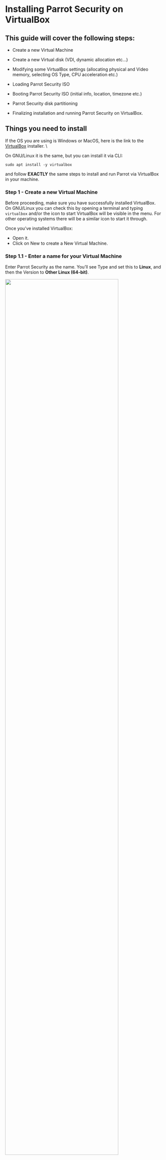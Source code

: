 # Installing Parrot Security on VirtualBox #

## This guide will cover the following steps: ##

  * Create a new Virtual Machine

  * Create a new Virtual disk (VDI, dynamic allocation etc...)

  * Modifying some VirtualBox settings (allocating physical and Video memory, selecting OS Type, CPU acceleration etc.)

  * Loading Parrot Security ISO

  * Booting Parrot Security ISO (initial info, location, timezone etc.)

  * Parrot Security disk partitioning

  * Finalizing installation and running Parrot Security on VirtualBox.

## Things you need to install ##

If the OS you are using is Windows or MacOS, here is the link to the [VirtualBox](https://www.virtualbox.org/wiki/Downloads) installer. 
\

On GNU/Linux it is the same, but you can install it via CLI:

    sudo apt install -y virtualbox

and follow **EXACTLY** the same steps to install and run Parrot via VirtualBox in your machine.


### Step 1 - Create a new Virtual Machine ###

Before proceeding, make sure you have successfully installed VirtualBox. On GNU/Linux you can check this by opening a terminal and typing `virtualbox` and/or the icon to start VirtualBox will be visible in the menu. For other operating systems there will be a similar icon to start it through.

Once you’ve installed VirtualBox:

  - Open it.
  - Click on New to create a New Virtual Machine.

### Step 1.1 - Enter a name for your Virtual Machine ###

Enter Parrot Security as the name. You’ll see Type and set this to **Linux**, and then the Version to **Other Linux (64-bit)**.

<img src="./images/vbox/1.png" width="85%"/>

### Step 1.2 - Allocate Memory/RAM ###

The OS can also run on machines with 512 MB of RAM, but at least **2 GB** is strongly recommended both for Parrot Security and Home Editions.
\

Choose the best setting for your machine and click *Next*.

<img src="./images/vbox/2.png" width="85%"/>

### Step 2 - Create a Virtual Hard Drive ###
In this screen select **Create a virtual hard disk now** (*2nd option*) and click *Create*.

<img src="./images/vbox/3.png" width="85%"/>

### Step 2.1 - Select Virtual Drive File type ###

On the next screen select **VDI** – **VirtualBox Disk Image** as your *Hard drive file type*.
\
Click *Next*.

<img src="./images/vbox/4.png" width="85%"/>

### Step 2.2 - Select Physical Hard Drive allocation type ###

Select **Dynamically Allocated** and click Next on *Storage on physical hard drive* window.

<img src="./images/vbox/5.png" width="85%"/>

### Step 2.3 - Allocate disk size ###

On **File location and size** screen, it will come up as 8.00 GB as default size (which we’ve set on Step 1.1). In this case we have increased it to 20 GB for storage reasons.
\

Choose which fits your needs and click *Next*. 

<img src="./images/vbox/6.png" width="85%"/>

### Step 3 - Modify VirtualBox settings ###
So far, we’ve done the followings, checklist for you:

  * Created a New Virtual Machine
  * Created Virtual Hard disk
  * Fiddled with disk properties, type and size.
 
At this point you should be in the following screen:
  
<img src="./images/vbox/7.png" width="85%"/>
  
### Step 3.1 - Select type of OS ###

Depending on which ISO you downloaded you should select the correct Version here.

As Parrot Security is derived from Debian, I’ve selected Other Linux (64-bit) on *General > Basic*.

<img src="./images/vbox/8.png" width="75%"/>

### Step 3.2 - Enable shared Clipboard and Drag ’n’ Drop feature ###

Select *General > Advanced TAB* and change **Shared Clipboard** and **Drag ’n’ Drop** to Bidirectional. This will allow you to copy paste files from your HOST machine on the fly. Confirm by clicking *OK*.

<img src="./images/vbox/9.png" width="85%"/>

### Step 3.3 - Update Virtual Motherboard options ###

Select *System > Motherboard*, un-check Floppy (who has a floppy anymore?) and check the box to [**Enable I/O APIC**](https://www.virtualbox.org/manual/ch03.html#settings-motherboard).
\

Note that you can change base memory allocation in the same screen. We’ve set it to 2048 MB previously. If your machine got 8.00 GB RAM, it means that you can actually allocate a lot more to make Parrot Security respond faster on virtual machine.
\

If you feel your Virtualized Parrot Security is slow, you should increase this Base Memory allocation.

The calculations are as follows: 

  * 1.00 GB = 1024 MB
  * 2.00 GB = 2048 MB
  * 3.00 GB = 3072 MB
  * 4.00 GB = 4096 MB
    \
    and so on.

So, just multiply 1024 with the amount of Memory/RAM you want and put the value here.

<img src="./images/vbox/10.png" width="85%"/>

### Step 3.4 - Select number of Processors and enable PAE/NX ###

Sets the number of virtual CPU cores the guest OSes can see. 
2 virtual cores can go well, obviously with 4, 6, and so on, it will go better. 

You should not configure virtual machines to use more CPU cores than are available physically. This includes real cores, with no hyperthreads. See [processor tab](https://www.virtualbox.org/manual/ch03.html#settings-processor) on VirtualBox website. 

Check the box for **Enable PAE/NX**.

<img src="./images/vbox/16.png" width="85%"/>

### Step 3.5 - Allocate Video memory and 3D acceleration ###

Select **Display > Screen > set Video Memory to 128 MB**. This allows you have a good responsive desktop environment.

Also check the box for *Enable 3D Acceleration*.

If you got more than one monitor, you can change your settings here too.

<img src="./images/vbox/11.png" width="85%"/>

### Step 4 - Loading Parrot Security ISO ###

Select **Storage > Controller: IDE** and highlight Empty CD icon. Now on your right, you should be able to use the little CD icon (it should be CD/DVD Drive: IDE Secondary Master already, if not change it) and select your downloaded ISO.
\

<img src="./images/vbox/14.png" width="85%"/>

Once you select your downloaded ISO (in this case, it’s Parrot Security 4.11.2 ISO). See the properties and information’s changes accordingly.
\

**Important**: if your disk size mismatched, you might have a corrupt disk. Refer to Parrot Security [chapter](../en/02.-%20Download%20Parrot.html) through this documentation for size related info. You can also do a SHA1 check to ensure your disk is not corrupted.

**Note**: if you want to test Parrot in live mode, check the *"Live CD/DVD"* box


### Step 4.1 - Select Network connection type ###

If your computer is connection to internet, select NAT on *Network > Adapter 1*. You can enable more network adapters if you feel you want to do so. 

<img src="./images/vbox/12.png" width="80%"/>

### Step 4.2 - Enable USB 2.0 and 3.0 Controllers ###

Firstly, make sure you have installed the *extension pack*, or you will not be able to enable USB 2.0 and 3.0 controllers.

If you have not installed it, you can download it [here](https://download.virtualbox.org/virtualbox/6.1.22/Oracle_VM_VirtualBox_Extension_Pack-6.1.22.vbox-extpack)

Then go to **files > preferences > extensions**, on the right there will be a `+` button where you can install the extension.

In GNU/Linux, you could also install it from the terminal with `sudo apt install virtualbox-ext-pack`

Once installed, it will also enable VirtualBox Remote Desktop Protocol (VRDP) support, Host webcam passthrough support.

<img src="./images/vbox/13.png" width="80%"/>

### Step 4.3 - It's all setted up? ###

Finally, by clicking on your new virtual machine, this is what you should see:

<img src="./images/vbox/15.png" width="85%"/>

In any case, you can always change the configuration in the way you prefer.

### Step 5 - Booting Parrot Security ISO ###

From VirtualBox Main Screen, click on Start and boot Parrot Security.

### Step 5.1 - choose Install ###

From VirtualBox Main Screen, it will boot Parrot Security, click in the Virtual Machine, select *Try/Install* and then click Enter.

<img src="./images/calamares/10.png" width="85%"/>


### Step 5.2 - Choose the default Installer (Calamares) ###

Here you can test the OS in its entirety, then you can proceed with the installation.
\
Click on **Install Parrot**:

<img src="./images/calamares/11.png" width="85%"/>

and the default installer, Calamares, will start.


### Step 5.3 - Select language ###

In this case we have chosen American English. Click on *Next*.

<img src="./images/calamares/12.png" width="85%"/>


### Step 5.4 - Select location ###

In this case we have selected America and New York zone. Click on *Next*.

<img src="./images/calamares/13.png" width="85%"/>


### Step 5.5 - Select keyboard layout ###

Select the layout that best suits your keyboard, you can also try the keyboard's key on *type here to test your keyboard*. Click on *Next*.

<img src="./images/calamares/14.png" width="85%"/>


### Step 5.6 - Parrot Security disk partitioning ###

As this is all Virtualized, you can choose anything you want to.
\

We think that guided partitioning for less experienced users is recommended, 40 GB or more are enough, unless you are going to install a lot more programs or keep more files on your hard drive.

<img src="./images/calamares/15.png" width="85%"/>

Here you can decide whether to enable swap or not. For more information about swap, \
[https://wiki.debian.org/Swap](https://wiki.debian.org/Swap) \
[https://www.kernel.org/doc/html/latest/power/swsusp.html](https://www.kernel.org/doc/html/latest/power/swsusp.html)

<img src="./images/calamares/16.png" width="85%"/>

*If you want*, you can also encrypt the system by adding a passphrase:

<img src="./images/calamares/17.png" width="85%"/>


### Step 5.7 - Creating a new user account ### 

You will be asked to create a new user, for simplicity we have chosen a **user**.
You can enter any name in here. 

<img src="./images/calamares/18.png" width="85%"/>

Then, click on *Next*


### Step 6 Completing the installation process ###

Finally, a summary of the choices made during the procedure:

<img src="./images/calamares/19.png" width="85%"/>

You can decide whether to change the chosen settings, and then go back, or proceed with the installation of the system. Click on **Install**.

Confirm by clicking **Install now**

<img src="./images/calamares/20.png" width="85%"/>

And wait for the installation to complete!
\
With an SSD (Sata), it takes a few minutes.

<img src="./images/calamares/21.png" width="85%"/>

**Well done! You have successfully installed ParrotOS on your computer!**

<img src="./images/calamares/22.png" width="85%"/>

### Step 7: Login to Parrot Security for the first time ###

Enter your Password:

<img src="./images/calamares/23.png" width="85%"/>

**You just installed Parrot Security! Congrats!**

<img src="./images/calamares/24.png" width="85%"/>

